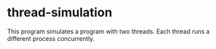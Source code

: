 # thread-simulation
This program simulates a program with two threads. Each thread runs a different process concurrently.
